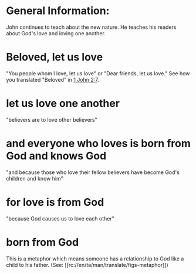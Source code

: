 # General Information:

John continues to teach about the new nature. He teaches his readers about God's love and loving one another.

# Beloved, let us love

"You people whom I love, let us love" or "Dear friends, let us love." See how you translated "Beloved" in [1 John 2:7](../02/07.md).

# let us love one another

"believers are to love other believers"

# and everyone who loves is born from God and knows God

"and because those who love their fellow believers have become God's children and know him"

# for love is from God

"because God causes us to love each other"

# born from God

This is a metaphor which means someone has a relationship to God like a child to his father. (See: [[rc://en/ta/man/translate/figs-metaphor]])

